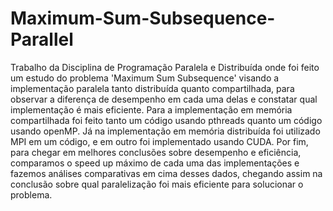 # Maximum-Sum-Subsequence-Parallel
Trabalho da Disciplina de Programação Paralela e Distribuída onde foi feito um estudo do problema 'Maximum Sum Subsequence' visando a implementação paralela tanto distribuída quanto compartilhada,
para observar a diferença de desempenho em cada uma delas e constatar qual implementação é mais eficiente. Para a implementação em memória compartilhada foi feito tanto um código usando pthreads quanto
um código usando openMP. Já na implementação em memória distribuída foi utilizado MPI em um código, e em outro foi implementado usando CUDA. Por fim, para chegar em melhores conclusões sobre desempenho
e eficiência, comparamos o speed up máximo de cada uma das implementações e fazemos análises comparativas em cima desses dados, chegando assim na conclusão sobre qual paralelização foi mais eficiente
para solucionar o problema.
